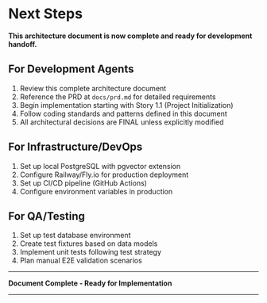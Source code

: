 # Next Steps

**This architecture document is now complete and ready for development handoff.**

## For Development Agents

1. Review this complete architecture document
2. Reference the PRD at `docs/prd.md` for detailed requirements
3. Begin implementation starting with Story 1.1 (Project Initialization)
4. Follow coding standards and patterns defined in this document
5. All architectural decisions are FINAL unless explicitly modified

## For Infrastructure/DevOps

1. Set up local PostgreSQL with pgvector extension
2. Configure Railway/Fly.io for production deployment
3. Set up CI/CD pipeline (GitHub Actions)
4. Configure environment variables in production

## For QA/Testing

1. Set up test database environment
2. Create test fixtures based on data models
3. Implement unit tests following test strategy
4. Plan manual E2E validation scenarios

---

**Document Complete - Ready for Implementation**

---
